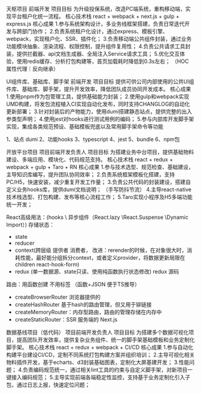 天枢项目
前端开发
项目目标
为升级投保系统，改造PC端系统，重构移动端，实现平台租户化统一流程。
核心技术栈
react + webpack + next.js + gulp + express.js 
核心成果
1.参与系统架构设计，多业务线框架搭建，负责日常迭代开发与跨部门协作；
2.负责系统租户化设计，通过express、模板引擎、webpack，实现租户化、SSR、插件化；
3.负责移动端公共组件封装，通过业务功能模块抽象、渲染流程、权限控制，提升组件复用性；
4.负责公共请求工具封装，提供拦截器、api文档生成器、全局注入Service请求工具；
5.优化交互体验，使用redis缓存、分析打包构建等，首页加载耗时降低到0.3s左右；
（HOC 属性代理｜反向继承）


UI组件库、基础库、脚手架
前端开发
项目目标
提供可供公司内部使用的公共UI组件库、基础库、脚手架，提升开发效率，降低团队成员协同开发成本。
核心成果
1.使用pnpm作为包管理工具，提供基础能力封装；
2.使用gulp和webpack实现UMD构建，将发包流程植入CI实现自动化发布，同时支持CHANGLOG的自动化更新部署；
3.针对封装后的产物能力，使用dumi搭建静态站点，提供完整的出入参类型声明；
4.使用jest对hooks进行测试用例的编码；
5.参与内部库开发脚手架实现，集成各类规范预设、基础模板兜底以及常用脚手架命令等功能

1、站点 dumi
2、功能hooks
3、typescript
4、jest
5、bundle
6、npm包

开放平台项目
项目前端开发负责人
项目目标
为搭建业务中台项目，提供基础物料建设、多端应用、模块化、代码规范支持。
核心技术栈
react + redux + webpack + gulp + Taro + RN
核心成果
1.参与技术选型、规范检查、基础建设，主导知识库编写，提升团队协同效率；
2.负责系统框架模板化搭建，支持PC/H5，快速安装，减少重复开发工作量；
3.负责公共代码的封装建设，搭建自定义业务hooks库，提供dumi文档说明； （手写防抖节流）
4.主导react-native技术栈选型、打包构建、发布等核心流程工作；
5.Taro实现小程序及H5多端功能统一开发；

React高级用法：(hooks \ 异步组件（React.lazy \React.Suspense \Dynamic Import）)
存储状态：
- state 
- reducer 
- context(跨层级 提供者 消费者， 
改进：rerender的时候，在对象很大时，消耗性能，最好能分组拆分context，或者定义provider，将数据更新局限在children react-hook-form)
- redux (单一数据源、state只读、使用纯函数执行状态修改) redux 源码

路由：用函数创建 不用标签 （函数+JSON 便于TS推导）
- createBrowserRouter 浏览器提供的
- createHashRouter 基于hash的路由管理，但又用于铆链接
- createMemoryRouter：内存型路由，路由的管理存储在内存中
- createStaticRouter：SSR 服务端的
Next.js



数据基线项目（低代码）
项目前端开发负责人
项目目标
为搭建多个数据可视化项目，提高团队开发效率，提供复杂业务组件、统一的脚手架基础模板和业务定制化脚手架。
核心技术栈
react + redux + webpack + CI/CD
核心成果
1.参与自动化构建平台建设CI/CD，定制不同系统打包构建方案并组织培训；
2.主导可视化相关物料插件开发，基于echarts、d3封装基础图表，定制化大屏基建开发；
3.性能问题；
4.负责编码规范统一，通过相关lint工具的约束与自定义脚手架，对新项目一键接入编码规范；
5.主导实现前端各端稳定性监控，支持基于业务定制化引入子包，通过日志上报，快速定位问题；

